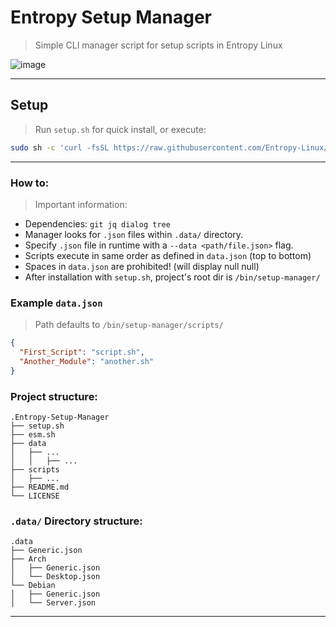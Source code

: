 # Entropy Setup Manager
> Simple CLI manager script for setup scripts in Entropy Linux

![image](https://github.com/user-attachments/assets/ad4f6889-91a3-4376-9029-4fcebe18dd2a)


---

## Setup
> Run `setup.sh` for quick install, or execute:
```bash
sudo sh -c 'curl -fsSL https://raw.githubusercontent.com/Entropy-Linux/Entropy-Setup-Manager/refs/heads/main/setup.sh -o /tmp/setup.sh && chmod +x /tmp/setup.sh && /tmp/setup.sh'
```

---


### How to:
> Important information:
- Dependencies: `git jq dialog tree`
- Manager looks for `.json` files within `.data/` directory.
- Specify `.json` file in runtime with a `--data <path/file.json>` flag.
- Scripts execute in same order as defined in `data.json` (top to bottom)
- Spaces in `data.json` are prohibited! (will display null null)
- After installation with `setup.sh`, project's root dir is `/bin/setup-manager/`

### Example `data.json`
> Path defaults to `/bin/setup-manager/scripts/`
```json
{
  "First_Script": "script.sh",
  "Another_Module": "another.sh"
}
```

### Project structure:
```
.Entropy-Setup-Manager
├── setup.sh
├── esm.sh
├── data
│   ├── ...
│   │   ├── ...
├── scripts
│   ├── ...
├── README.md
└── LICENSE
```

### `.data/` Directory structure:
```
.data
├── Generic.json
├── Arch
│   ├── Generic.json
│   └── Desktop.json
└── Debian
│   ├── Generic.json
│   └── Server.json
```

---
